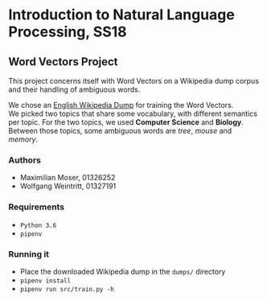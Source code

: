 # Introduction to Natural Language Processing, SS18
## Word Vectors Project
This project concerns itself with Word Vectors on a Wikipedia dump corpus and their handling of ambiguous words.

We chose an [English Wikipedia Dump](https://dumps.wikimedia.org/enwiki/20180601/enwiki-20180601-pages-articles.xml.bz2) for training the Word Vectors.  
We picked two topics that share some vocabulary, with different semantics per topic. For the two topics, we used **Computer Science** and **Biology**.  
Between those topics, some ambiguous words are *tree*, *mouse* and *memory*.  


### Authors
* Maximilian Moser, 01326252
* Wolfgang Weintritt, 01327191


### Requirements
* `Python 3.6`
* `pipenv`


### Running it
* Place the downloaded Wikipedia dump in the `dumps/` directory
* `pipenv install`
* `pipenv run src/train.py -h`